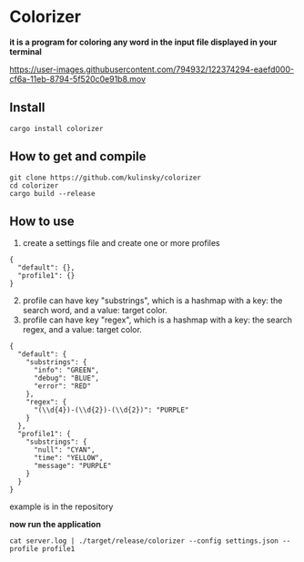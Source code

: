 # Colorizer  

**it is a program for coloring any word in the input file displayed in your terminal**  

https://user-images.githubusercontent.com/794932/122374294-eaefd000-cf6a-11eb-8794-5f520c0e91b8.mov

## Install
```cargo install colorizer```

## How to get and compile  
```
git clone https://github.com/kulinsky/colorizer
cd colorizer
cargo build --release
```

## How to use
1. create a settings file and create one or more profiles  
```
{
  "default": {},
  "profile1": {}
}
```
2. profile can have key "substrings", which is a hashmap with a key: the search word,  and a value: target color.
3. profile can have key "regex", which is a hashmap with a key: the search regex,  and a value: target color.
```
{
  "default": {
    "substrings": {
      "info": "GREEN",
      "debug": "BLUE",
      "error": "RED"
    },
    "regex": {
      "(\\d{4})-(\\d{2})-(\\d{2})": "PURPLE"
    }
  },
  "profile1": {
    "substrings": {
      "null": "CYAN",
      "time": "YELLOW",
      "message": "PURPLE"
    }
  }
}
```
example is in the repository  

**now run the application**
```
cat server.log | ./target/release/colorizer --config settings.json --profile profile1
```
